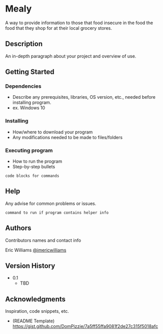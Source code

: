 # Mealy
A way to provide information to those that food insecure in the food the food that they shop for at their local grocery stores. 
## Description

An in-depth paragraph about your project and overview of use.

## Getting Started

### Dependencies

* Describe any prerequisites, libraries, OS version, etc., needed before installing program.
* ex. Windows 10

### Installing

* How/where to download your program
* Any modifications needed to be made to files/folders

### Executing program

* How to run the program
* Step-by-step bullets
```
code blocks for commands
```

## Help

Any advise for common problems or issues.
```
command to run if program contains helper info
```

## Authors

Contributors names and contact info

Eric Williams
[@imericwilliams](https://github.com/imericwilliams)

## Version History

* 0.1
    * TBD

## Acknowledgments

Inspiration, code snippets, etc.
* (README Template) https://gist.github.com/DomPizzie/7a5ff55ffa9081f2de27c315f5018afc

